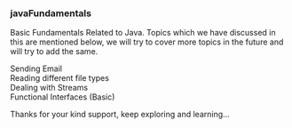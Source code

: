 <h3>javaFundamentals</h3>

Basic Fundamentals Related to Java. Topics which we have discussed in this are mentioned below, we will try to cover more topics in the future and will try to add the same.

Sending Email <br>
Reading different file types <br>
Dealing with Streams <br>
Functional Interfaces (Basic)

Thanks for your kind support, keep exploring and learning...
